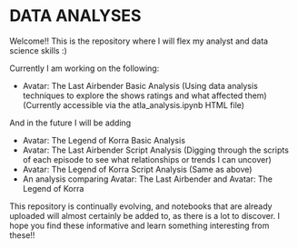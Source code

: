 # DATA ANALYSES
Welcome!! This is the repository where I will flex my analyst and data science skills :)

Currently I am working on the following:
* Avatar: The Last Airbender Basic Analysis (Using data analysis techniques to explore the shows ratings and what affected them) (Currently accessible via the atla_analysis.ipynb HTML file)

And in the future I will be adding
* Avatar: The Legend of Korra Basic Analysis
* Avatar: The Last Airbender Script Analysis (Digging through the scripts of each episode to see what relationships or trends I can uncover)
* Avatar: The Legend of Korra Script Analysis (Same as above)
* An analysis comparing Avatar: The Last Airbender and Avatar: The Legend of Korra

This repository is continually evolving, and notebooks that are already uploaded will almost certainly be added to, as there is a lot to discover.
I hope you find these informative and learn something interesting from these!!
